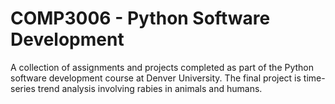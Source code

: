 # COMP3006 - Python Software Development
A collection of assignments and projects completed as part of the Python software development course at Denver University.  The final project is time-series trend analysis involving rabies in animals and humans. 
